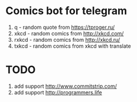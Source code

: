 # Comics bot for telegram

1. q - random quote from https://tproger.ru/
2. xkcd - random comics from http://xkcd.com/
3. rxkcd - random comics from http://xkcd.ru/
4. txkcd - random comics from xkcd with translate

# TODO

1. add support http://www.commitstrip.com/
2. add support http://programmers.life

